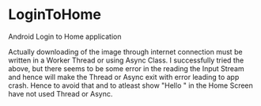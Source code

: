 LoginToHome
===========

Android Login to Home application

Actually downloading of the image through internet connection must be written in a Worker Thread or using Async Class.
I successfully tried the above, but there seems to be some error in the reading the Input Stream and hence will
make the Thread or Async exit with error leading to app crash. Hence to avoid that and to atleast show "Hello <username>"
in the Home Screen have not used Thread or Async.
